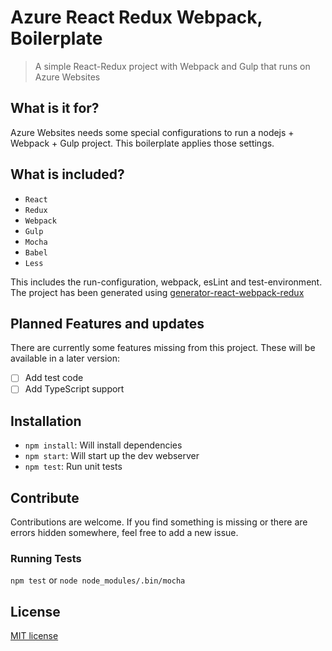 # Azure React Redux Webpack, Boilerplate   

> A simple React-Redux project with Webpack and Gulp that runs on Azure Websites

## What is it for?
Azure Websites needs some special configurations to run a nodejs + Webpack + Gulp project. This boilerplate applies those settings. 

## What is included?
- `React`
- `Redux`
- `Webpack`
- `Gulp`
- `Mocha`
- `Babel`
- `Less`


This includes the run-configuration, webpack, esLint and test-environment.
The project has been generated using  [generator-react-webpack-redux](https://github.com/stylesuxx/generator-react-webpack-redux)

## Planned Features and updates
There are currently some features missing from this project. These will be available in a later version:

- [ ] Add test code
- [ ] Add TypeScript support

## Installation

- `npm install`: Will install dependencies
- `npm start`: Will start up the dev webserver
- `npm test`: Run unit tests

## Contribute
Contributions are welcome. If you find something is missing or there are errors hidden somewhere, feel free to add a new issue.

### Running Tests
`npm test` or `node node_modules/.bin/mocha`

## License
[MIT license](http://opensource.org/licenses/MIT)